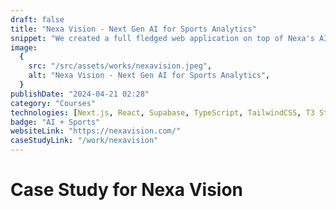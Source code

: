 ```yaml
---
draft: false
title: "Nexa Vision - Next Gen AI for Sports Analytics"
snippet: "We created a full fledged web application on top of Nexa's AI and analytics to help sports enthusiasts around the world."
image:
  {
    src: "/src/assets/works/nexavision.jpeg",
    alt: "Nexa Vision - Next Gen AI for Sports Analytics",
  }
publishDate: "2024-04-21 02:28"
category: "Courses"
technologies: [Next.js, React, Supabase, TypeScript, TailwindCSS, T3 Stack]
badge: "AI + Sports"
websiteLink: "https://nexavision.com/"
caseStudyLink: "/work/nexavision"
---
```


# Case Study for Nexa Vision

